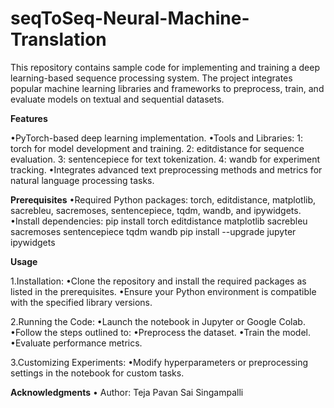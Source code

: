 # seqToSeq-Neural-Machine-Translation

This repository contains sample code for implementing and training a deep learning-based sequence processing system. The project integrates popular machine learning libraries and frameworks to preprocess, train, and evaluate models on textual and sequential datasets.

**Features**

•PyTorch-based deep learning implementation.
•Tools and Libraries:
	1: torch for model development and training.
	2: editdistance for sequence evaluation.
	3: sentencepiece for text tokenization.
	4: wandb for experiment tracking.
•Integrates advanced text preprocessing methods and metrics for natural language processing tasks.

**Prerequisites**
	•Required Python packages: torch, editdistance, matplotlib, sacrebleu, sacremoses, sentencepiece, tqdm, wandb, and ipywidgets.
	•Install dependencies:
	pip install torch editdistance matplotlib sacrebleu sacremoses sentencepiece tqdm wandb
	pip install --upgrade jupyter ipywidgets

**Usage**

1.Installation:
	•Clone the repository and install the required packages as listed in the prerequisites.
	•Ensure your Python environment is compatible with the specified library versions.

2.Running the Code:
	•Launch the notebook in Jupyter or Google Colab.
	•Follow the steps outlined to:
	•Preprocess the dataset.
	•Train the model.
	•Evaluate performance metrics.

3.Customizing Experiments:
•Modify hyperparameters or preprocessing settings in the notebook for custom tasks.

**Acknowledgments**
	•	Author: Teja Pavan Sai Singampalli



 
